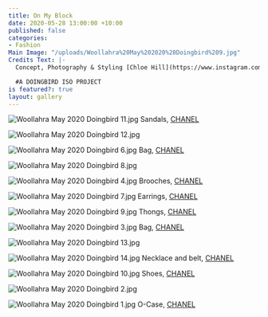 ```yaml
---
title: On My Block
date: 2020-05-28 13:00:00 +10:00
published: false
categories:
- Fashion
Main Image: "/uploads/Woollahra%20May%202020%20Doingbird%209.jpg"
Credits Text: |-
  Concept, Photography & Styling [Chloe Hill](https://www.instagram.com/chloechill/)

  #A DOINGBIRD ISO PROJECT
is featured?: true
layout: gallery
---
```


![Woollahra May 2020 Doingbird 11.jpg](/uploads/Woollahra%20May%202020%20Doingbird%2011.jpg)
Sandals, [CHANEL](https://www.instagram.com/chanelofficial/)

![Woollahra May 2020 Doingbird 12.jpg](/uploads/Woollahra%20May%202020%20Doingbird%2012.jpg)

![Woollahra May 2020 Doingbird 6.jpg](/uploads/Woollahra%20May%202020%20Doingbird%206.jpg)
Bag, [CHANEL](https://www.instagram.com/chanelofficial/)

![Woollahra May 2020 Doingbird 8.jpg](/uploads/Woollahra%20May%202020%20Doingbird%208.jpg)

![Woollahra May 2020 Doingbird 4.jpg](/uploads/Woollahra%20May%202020%20Doingbird%204.jpg)
Brooches, [CHANEL](https://www.instagram.com/chanelofficial/)

![Woollahra May 2020 Doingbird 7.jpg](/uploads/Woollahra%20May%202020%20Doingbird%207.jpg)
Earrings, [CHANEL](https://www.instagram.com/chanelofficial/)

![Woollahra May 2020 Doingbird 9.jpg](/uploads/Woollahra%20May%202020%20Doingbird%209.jpg)
Thongs, [CHANEL](https://www.instagram.com/chanelofficial/)

![Woollahra May 2020 Doingbird 3.jpg](/uploads/Woollahra%20May%202020%20Doingbird%203.jpg)
Bag, [CHANEL](https://www.instagram.com/chanelofficial/)

![Woollahra May 2020 Doingbird 13.jpg](/uploads/Woollahra%20May%202020%20Doingbird%2013.jpg)

![Woollahra May 2020 Doingbird 14.jpg](/uploads/Woollahra%20May%202020%20Doingbird%2014.jpg)
Necklace and belt, [CHANEL](https://www.instagram.com/chanelofficial/)

![Woollahra May 2020 Doingbird 10.jpg](/uploads/Woollahra%20May%202020%20Doingbird%2010.jpg)
Shoes, [CHANEL](https://www.instagram.com/chanelofficial/)

![Woollahra May 2020 Doingbird 2.jpg](/uploads/Woollahra%20May%202020%20Doingbird%202.jpg)

![Woollahra May 2020 Doingbird 1.jpg](/uploads/Woollahra%20May%202020%20Doingbird%201.jpg)
O-Case, [CHANEL](https://www.instagram.com/chanelofficial/)



